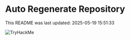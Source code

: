 # Auto Regenerate Repository

This README was last updated: 2025-05-19 15:51:33

 ![TryHackMe](https://tryhackme.com/badge/533634)